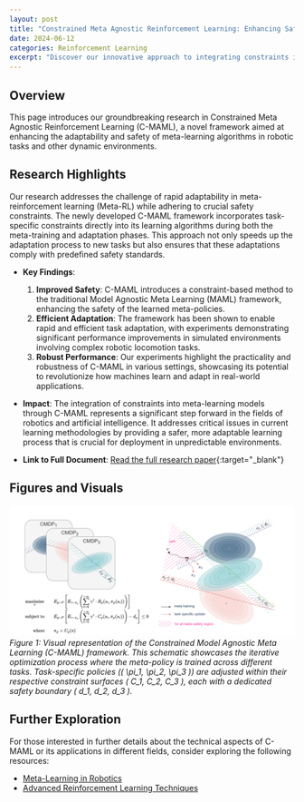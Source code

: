 ```yaml
---
layout: post
title: "Constrained Meta Agnostic Reinforcement Learning: Enhancing Safety and Adaptability"
date: 2024-06-12
categories: Reinforcement Learning
excerpt: "Discover our innovative approach to integrating constraints in meta-reinforcement learning, designed to improve safety and adaptability across various tasks."
---
```


## Overview
This page introduces our groundbreaking research in Constrained Meta Agnostic Reinforcement Learning (C-MAML), a novel framework aimed at enhancing the adaptability and safety of meta-learning algorithms in robotic tasks and other dynamic environments.

## Research Highlights
Our research addresses the challenge of rapid adaptability in meta-reinforcement learning (Meta-RL) while adhering to crucial safety constraints. The newly developed C-MAML framework incorporates task-specific constraints directly into its learning algorithms during both the meta-training and adaptation phases. This approach not only speeds up the adaptation process to new tasks but also ensures that these adaptations comply with predefined safety standards.

- **Key Findings**:
  1. **Improved Safety**: C-MAML introduces a constraint-based method to the traditional Model Agnostic Meta Learning (MAML) framework, enhancing the safety of the learned meta-policies.
  2. **Efficient Adaptation**: The framework has been shown to enable rapid and efficient task adaptation, with experiments demonstrating significant performance improvements in simulated environments involving complex robotic locomotion tasks.
  3. **Robust Performance**: Our experiments highlight the practicality and robustness of C-MAML in various settings, showcasing its potential to revolutionize how machines learn and adapt in real-world applications.

- **Impact**:
  The integration of constraints into meta-learning models through C-MAML represents a significant step forward in the fields of robotics and artificial intelligence. It addresses critical issues in current learning methodologies by providing a safer, more adaptable learning process that is crucial for deployment in unpredictable environments.

- **Link to Full Document**: [Read the full research paper](https://github.com/karamdaaboul/karamdaaboul.github.io/blob/master/assets/praktikum_pdf/Constrained_Meta_Agnostic_Reinforcement_Learning.pdf){:target="_blank"}

## Figures and Visuals
![Robotic Adaptation](../assets/cmaml.png)
*Figure 1: Visual representation of the Constrained Model Agnostic Meta Learning (C-MAML) framework. This schematic showcases the iterative optimization process where the meta-policy is trained across different tasks. Task-specific policies (\( \pi_1, \pi_2, \pi_3 \)) are adjusted within their respective constraint surfaces \( C_1, C_2, C_3 \), each with a dedicated safety boundary \( d_1, d_2, d_3 \).*

## Further Exploration
For those interested in further details about the technical aspects of C-MAML or its applications in different fields, consider exploring the following resources:
- [Meta-Learning in Robotics](https://example.com/meta_learning_robots)
- [Advanced Reinforcement Learning Techniques](https://example.com/advanced_rl_techniques)